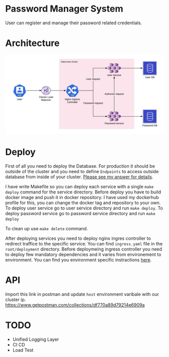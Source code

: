 # Password Manager System
User can register and manage their password related credentials.

# Architecture
![Solid](./images/Architecture.jpeg)

# Deploy
First of all you need to deploy the Database. For production it should be outside of the cluster and you need to define `Endpoints` to access outside database from inside of your cluster. [Please see my answer for details](https://stackoverflow.com/questions/54464722/calling-an-external-service-from-within-minikube/54465759#54465759).

I have write Makefile so you can deploy each service with a single `make deploy` command for the service directory. Before deploy you have to build docker image and push it in docker repository. I have used my dockerhub profile for this, you can change the docker tag and repository to your own. To deploy user service go to user service directory and run `make deploy`. To deploy password service go to password service directory and run `make deploy`

To clean up use `make delete` command.

After deploying services you need to deploy nginx ingres controller to redirect traffice to the specific service. You can find `ingress.yaml` file in the `root/deployment` directory. Before deploymeing ingress controller you need to deploy few mandatory dependencies and it varies from environement to environment. You can find you environment specific instractions [here](https://github.com/kubernetes/ingress-nginx/blob/master/docs/deploy/index.md#detect-installed-version).

# API
Import this link in postman and update `host` environment varibale with our cluster ip.
https://www.getpostman.com/collections/df770a89d79214e6909a

# TODO
* Unified Logging Layer
* CI CD
* Load Test
